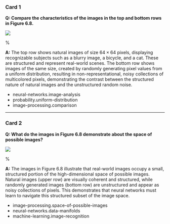 ### Card 1

**Q: Compare the characteristics of the images in the top and bottom rows in Figure 6.8.**

![](https://cdn.mathpix.com/cropped/2024_05_26_d448ccb748bfa00d34aag-1.jpg?height=690&width=1044&top_left_y=230&top_left_x=507)

%

**A:**
The top row shows natural images of size $64 \times 64$ pixels, displaying recognizable subjects such as a blurry image, a bicycle, and a cat. These are structured and represent real-world scenes. The bottom row shows images of the same size, created by randomly generating pixel values from a uniform distribution, resulting in non-representational, noisy collections of multicolored pixels, demonstrating the contrast between the structured nature of natural images and the unstructured random noise.

- neural-networks.image-analysis
- probability.uniform-distribution
- image-processing.comparison

---

### Card 2

**Q: What do the images in Figure 6.8 demonstrate about the space of possible images?**

![](https://cdn.mathpix.com/cropped/2024_05_26_d448ccb748bfa00d34aag-1.jpg?height=690&width=1044&top_left_y=230&top_left_x=507)

%

**A:**
The images in Figure 6.8 illustrate that real-world images occupy a small, structured portion of the high-dimensional space of possible images. Natural images (upper row) are visually coherent and structured, while randomly generated images (bottom row) are unstructured and appear as noisy collections of pixels. This demonstrates that neural networks must learn to navigate this structured subset of the image space.

- image-processing.space-of-possible-images
- neural-networks.data-manifolds
- machine-learning.image-recognition